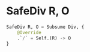 # SafeDiv R, O

```python
SafeDiv R, O = Subsume Div, {
    @Override
    .`/` = Self.(R) -> O
}
```
